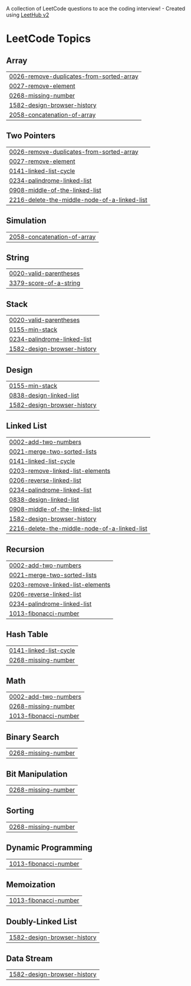 A collection of LeetCode questions to ace the coding interview! - Created using [LeetHub v2](https://github.com/arunbhardwaj/LeetHub-2.0)
<!---LeetCode Topics Start-->
# LeetCode Topics
## Array
|  |
| ------- |
| [0026-remove-duplicates-from-sorted-array](https://github.com/mirchanv/LeetCode/tree/master/0026-remove-duplicates-from-sorted-array) |
| [0027-remove-element](https://github.com/mirchanv/LeetCode/tree/master/0027-remove-element) |
| [0268-missing-number](https://github.com/mirchanv/LeetCode/tree/master/0268-missing-number) |
| [1582-design-browser-history](https://github.com/mirchanv/LeetCode/tree/master/1582-design-browser-history) |
| [2058-concatenation-of-array](https://github.com/mirchanv/LeetCode/tree/master/2058-concatenation-of-array) |
## Two Pointers
|  |
| ------- |
| [0026-remove-duplicates-from-sorted-array](https://github.com/mirchanv/LeetCode/tree/master/0026-remove-duplicates-from-sorted-array) |
| [0027-remove-element](https://github.com/mirchanv/LeetCode/tree/master/0027-remove-element) |
| [0141-linked-list-cycle](https://github.com/mirchanv/LeetCode/tree/master/0141-linked-list-cycle) |
| [0234-palindrome-linked-list](https://github.com/mirchanv/LeetCode/tree/master/0234-palindrome-linked-list) |
| [0908-middle-of-the-linked-list](https://github.com/mirchanv/LeetCode/tree/master/0908-middle-of-the-linked-list) |
| [2216-delete-the-middle-node-of-a-linked-list](https://github.com/mirchanv/LeetCode/tree/master/2216-delete-the-middle-node-of-a-linked-list) |
## Simulation
|  |
| ------- |
| [2058-concatenation-of-array](https://github.com/mirchanv/LeetCode/tree/master/2058-concatenation-of-array) |
## String
|  |
| ------- |
| [0020-valid-parentheses](https://github.com/mirchanv/LeetCode/tree/master/0020-valid-parentheses) |
| [3379-score-of-a-string](https://github.com/mirchanv/LeetCode/tree/master/3379-score-of-a-string) |
## Stack
|  |
| ------- |
| [0020-valid-parentheses](https://github.com/mirchanv/LeetCode/tree/master/0020-valid-parentheses) |
| [0155-min-stack](https://github.com/mirchanv/LeetCode/tree/master/0155-min-stack) |
| [0234-palindrome-linked-list](https://github.com/mirchanv/LeetCode/tree/master/0234-palindrome-linked-list) |
| [1582-design-browser-history](https://github.com/mirchanv/LeetCode/tree/master/1582-design-browser-history) |
## Design
|  |
| ------- |
| [0155-min-stack](https://github.com/mirchanv/LeetCode/tree/master/0155-min-stack) |
| [0838-design-linked-list](https://github.com/mirchanv/LeetCode/tree/master/0838-design-linked-list) |
| [1582-design-browser-history](https://github.com/mirchanv/LeetCode/tree/master/1582-design-browser-history) |
## Linked List
|  |
| ------- |
| [0002-add-two-numbers](https://github.com/mirchanv/LeetCode/tree/master/0002-add-two-numbers) |
| [0021-merge-two-sorted-lists](https://github.com/mirchanv/LeetCode/tree/master/0021-merge-two-sorted-lists) |
| [0141-linked-list-cycle](https://github.com/mirchanv/LeetCode/tree/master/0141-linked-list-cycle) |
| [0203-remove-linked-list-elements](https://github.com/mirchanv/LeetCode/tree/master/0203-remove-linked-list-elements) |
| [0206-reverse-linked-list](https://github.com/mirchanv/LeetCode/tree/master/0206-reverse-linked-list) |
| [0234-palindrome-linked-list](https://github.com/mirchanv/LeetCode/tree/master/0234-palindrome-linked-list) |
| [0838-design-linked-list](https://github.com/mirchanv/LeetCode/tree/master/0838-design-linked-list) |
| [0908-middle-of-the-linked-list](https://github.com/mirchanv/LeetCode/tree/master/0908-middle-of-the-linked-list) |
| [1582-design-browser-history](https://github.com/mirchanv/LeetCode/tree/master/1582-design-browser-history) |
| [2216-delete-the-middle-node-of-a-linked-list](https://github.com/mirchanv/LeetCode/tree/master/2216-delete-the-middle-node-of-a-linked-list) |
## Recursion
|  |
| ------- |
| [0002-add-two-numbers](https://github.com/mirchanv/LeetCode/tree/master/0002-add-two-numbers) |
| [0021-merge-two-sorted-lists](https://github.com/mirchanv/LeetCode/tree/master/0021-merge-two-sorted-lists) |
| [0203-remove-linked-list-elements](https://github.com/mirchanv/LeetCode/tree/master/0203-remove-linked-list-elements) |
| [0206-reverse-linked-list](https://github.com/mirchanv/LeetCode/tree/master/0206-reverse-linked-list) |
| [0234-palindrome-linked-list](https://github.com/mirchanv/LeetCode/tree/master/0234-palindrome-linked-list) |
| [1013-fibonacci-number](https://github.com/mirchanv/LeetCode/tree/master/1013-fibonacci-number) |
## Hash Table
|  |
| ------- |
| [0141-linked-list-cycle](https://github.com/mirchanv/LeetCode/tree/master/0141-linked-list-cycle) |
| [0268-missing-number](https://github.com/mirchanv/LeetCode/tree/master/0268-missing-number) |
## Math
|  |
| ------- |
| [0002-add-two-numbers](https://github.com/mirchanv/LeetCode/tree/master/0002-add-two-numbers) |
| [0268-missing-number](https://github.com/mirchanv/LeetCode/tree/master/0268-missing-number) |
| [1013-fibonacci-number](https://github.com/mirchanv/LeetCode/tree/master/1013-fibonacci-number) |
## Binary Search
|  |
| ------- |
| [0268-missing-number](https://github.com/mirchanv/LeetCode/tree/master/0268-missing-number) |
## Bit Manipulation
|  |
| ------- |
| [0268-missing-number](https://github.com/mirchanv/LeetCode/tree/master/0268-missing-number) |
## Sorting
|  |
| ------- |
| [0268-missing-number](https://github.com/mirchanv/LeetCode/tree/master/0268-missing-number) |
## Dynamic Programming
|  |
| ------- |
| [1013-fibonacci-number](https://github.com/mirchanv/LeetCode/tree/master/1013-fibonacci-number) |
## Memoization
|  |
| ------- |
| [1013-fibonacci-number](https://github.com/mirchanv/LeetCode/tree/master/1013-fibonacci-number) |
## Doubly-Linked List
|  |
| ------- |
| [1582-design-browser-history](https://github.com/mirchanv/LeetCode/tree/master/1582-design-browser-history) |
## Data Stream
|  |
| ------- |
| [1582-design-browser-history](https://github.com/mirchanv/LeetCode/tree/master/1582-design-browser-history) |
<!---LeetCode Topics End-->